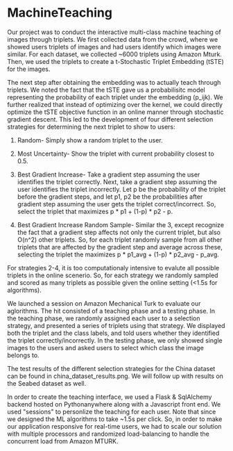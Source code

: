 # MachineTeaching 

Our project was to conduct the interactive multi-class machine teaching of images through triplets. We first collected data from the crowd, where we showed users triplets of images and had users identify which images were similar. For each dataset, we collected ~6000 triplets using Amazon Mturk. Then, we used the triplets to create a t-Stochastic Triplet Embedding (tSTE) for the images.

The next step after obtaining the embedding was to actually teach through triplets. We noted the fact that the tSTE gave us a probabilisitc model representing the probability of each triplet under the embedding (p_ijk). We further realized that instead of optimizing over the kernel, we could directly optimize the tSTE objective function in an online manner through stochastic gradient descent. This led to the development of four different selection strategies for determining the next triplet to show to users:

1) Random- Simply show a random triplet to the user.

2) Most Uncertainty- Show the triplet with current probability closest to 0.5.

3) Best Gradient Increase- Take a gradient step assuming the user identifies the triplet correctly. Next, take a gradient step assuming the user identifies the triplet incorrectly. Let p be the probability of the triplet before the gradient steps, and let p1, p2 be the probabilities after gradient step assuming the user gets the triplet correct/incorrect. So, select the triplet that maximizes p * p1 + (1-p) * p2 - p.

4) Best Gradient Increase Random Sample- Similar the 3, except recognize the fact that a gradient step affects not only the current triplet, but also O(n^2) other triplets. So, for each triplet randomly sample from all other triplets that are affected by the gradient step and average across these, selecting the triplet the maximizes p * p1_avg + (1-p) * p2_avg - p_avg.

For strategies 2-4, it is too computationaly intensive to evalute all possible triplets in the online scenerio. So, for each strategy we randomly sampled and scored as many triplets as possible given the online setting (<1.5s for algorithms).

We launched a session on Amazon Mechanical Turk to evaluate our aglorithms. The hit consisted of a teaching phase and a testing phase. In the teaching phase, we randomly assigned each user to a selection strategy, and presented a series of triplets using that strategy. We displayed both the triplet and the class labels, and told users whether they identified the triplet correctly/incorrectly. In the testing phase, we only showed single images to the users and asked users to select which class the image belongs to. 

The test results of the different selection strategies for the China dataset can be found in china_dataset_results.png. We will follow up with results on the Seabed dataset as well.

In order to create the teaching interface, we used a Flask & SqlAlchemy backend hosted on Pythonanywhere along with a Javascript front end. We used "sessions" to personlize the teaching for each user. Note that since we designed the ML algorithms to take ~1.5s per click. So, in order to make our application responsive for real-time users, we had to scale our solution with multiple processors and randomized load-balancing to handle the concurrent load from Amazon MTURK. 

